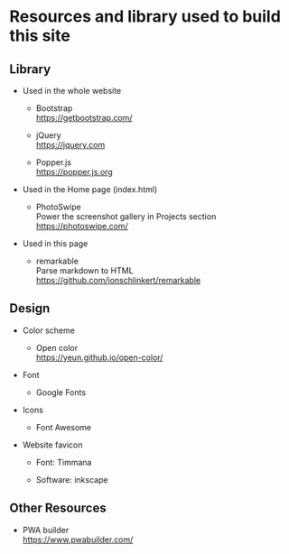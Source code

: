 # Resources and library used to build this site

## Library

- Used in the whole website

  - Bootstrap  
    <https://getbootstrap.com/>

  - jQuery  
    <https://jquery.com>

  - Popper.js  
    <https://popper.js.org>

- Used in the Home page (index.html)

  - PhotoSwipe  
    Power the screenshot gallery in Projects section  
    <https://photoswipe.com/>

- Used in this page

  - remarkable  
    Parse markdown to HTML  
    <https://github.com/jonschlinkert/remarkable>

## Design

- Color scheme

  - Open color  
    <https://yeun.github.io/open-color/>

- Font

  - Google Fonts

- Icons

  - Font Awesome

- Website favicon

  - Font: Timmana

  - Software: inkscape

## Other Resources

- PWA builder  
  <https://www.pwabuilder.com/>
